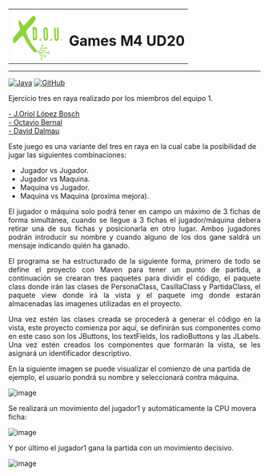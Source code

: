 <table>
 <tr>
    <td> <img src="https://github.com/OctavioBernalGH/BTC_Reus2022_UD16/blob/main/dou_logo.png" alt="Team DOU"/></td>
    <td><h1>Games M4 UD20</h1></td>
  
 </tr>
</table>
 
 [comment]: <> (<img src="https://github.com/OctavioBernalGH/BTC_Reus2022_UD16/blob/main/dou_logo.png" alt="Team DOU"/><br>)
 
<hr>
 
[![Java](https://img.shields.io/badge/Java-007396?style=for-the-badge&logo=java&logoColor=white&labelColor=101010)]()
[![GitHub](https://img.shields.io/badge/GITHUB-%20-yellow)]()
<br> 
 
Ejercicio tres en raya realizado por los miembros del equipo 1.

  [- J.Oriol López Bosch](https://github.com/mednologic)<br>
  [- Octavio Bernal](https://github.com/OctavioBernalGH)<br>
  [- David Dalmau](https://github.com/DavidDalmauDieguez)

 Este juego es una variante del tres en raya en la cual cabe la posibilidad de jugar las siguientes combinaciones:
  - Jugador vs Jugador.
  - Jugador vs Maquina.
  - Maquina vs Jugador.
  - Maquina vs Maquina (proxima mejora).

<p align="justify">El jugador o máquina solo podrá tener en campo un máximo de 3 fichas de forma simultánea, cuando se llegue a 3 fichas el jugador/máquina debera retirar una de sus fichas y posicionarla en otro lugar. Ambos jugadores podrán introducir su nombre y cuando alguno de los dos gane saldrá un mensaje indicando quién ha ganado.</p>

<p align="justify">El programa se ha estructurado de la siguiente forma, primero de todo se define el proyecto con Maven para tener un punto de partida, a continuación se crearan tres paquetes para dividir el código, el paquete class donde irán las clases de PersonaClass, CasillaClass y PartidaClass, el paquete view donde irá la vista y el paquete img donde estarán almacenadas las imagenes utilizadas en el proyecto.</p>

<p align="justify">Una vez estén las clases creada se procederá a generar el código en la vista, este proyecto comienza por aquí, se definirán sus componentes como en este caso son los JButtons, los textFields, los radioButtons y las JLabels. Una vez estén creados los componentes que formarán la vista, se les asignará un identificador descriptivo.</p>

En la siguiente imagen se puede visualizar el comienzo de una partida de ejemplo, el usuario pondrá su nombre y seleccionará contra máquina.

![image](https://user-images.githubusercontent.com/103035621/167817407-bd9ab7f5-d406-4ca8-bce1-e2743c72b2f0.png)

Se realizará un movimiento del jugador1 y automáticamente la CPU movera ficha:

![image](https://user-images.githubusercontent.com/103035621/167817808-7913c25e-09fb-44d9-8b99-772efff42960.png)

Y por último el jugador1 gana la partida con un movimiento decisivo.

![image](https://user-images.githubusercontent.com/103035621/167818039-9e5ef6ee-e902-4c5f-9181-26123ce7780d.png)

